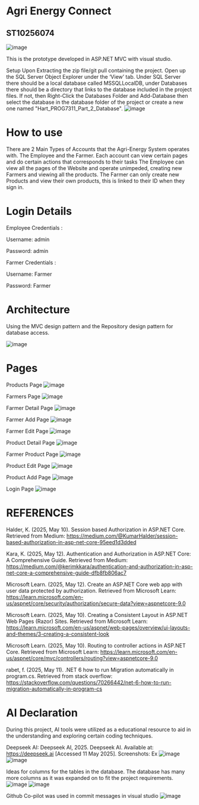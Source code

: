 # Agri Energy Connect
## ST10256074

![image](https://github.com/user-attachments/assets/6d748bf3-4ed1-487c-b24d-9a7983fb83e9)

This is the prototype developed in ASP.NET MVC with visual studio.

Setup
Upon Extracting the zip file/git pull containing the project. Open up the SQL Server Object Explorer under the ‘View’ tab. Under SQL Server there should be a local database called MSSQLLocalDB, under Databases there should be a directory that links to the database included in the project files.
If not, then Right-Click the Databases Folder and Add-Database then select the database in the database folder of the project or create a new one named "Hart_PROG7311_Part_2_Database". 
![image](https://github.com/user-attachments/assets/c6966ad2-6b29-4cdb-91a2-5fb0698120aa)


# How to use
There are 2 Main Types of Accounts that the Agri-Energy System operates with. The Employee and the Farmer. Each account can view certain pages and do certain actions that corresponds to their tasks The Employee can view all the pages of the Website and operate unimpeded, creating new Farmers and viewing all the products. The Farmer can only create new Products and view their own products, this is linked to their ID when they sign in.

# Login Details
Employee Credentials :

Username: admin 

Password: admin

Farmer Credentials :

Username: Farmer 

Password: Farmer

# Architecture
Using the MVC design pattern and the Repository design pattern for database access. 

![image](https://github.com/user-attachments/assets/f9af0e32-36ed-4e19-b741-43ea0cf3bd1b)

# Pages

Products Page
![image](https://github.com/user-attachments/assets/207c0f29-cc20-4ea3-a1b5-9f8cda54e81c)

Farmers Page
![image](https://github.com/user-attachments/assets/e70fa8c7-7e85-44f6-be76-d0d20b4cd6a5)

Farmer Detail Page
![image](https://github.com/user-attachments/assets/98ab9fa1-0923-4c00-92ec-9331cd5ab65a)

Farmer Add Page 
![image](https://github.com/user-attachments/assets/b1cb5998-1838-4bfa-9759-eb91fb06dbf3)

Farmer Edit Page
![image](https://github.com/user-attachments/assets/4abdbfa0-5bb2-41a7-a48c-b5a5ea2b5ffc)

Product Detail Page
![image](https://github.com/user-attachments/assets/8c412464-af4c-48e8-9423-f62958203651)

Farmer Product Page
![image](https://github.com/user-attachments/assets/065bc386-2e7f-4db9-b60a-db2aa098f266)

Product Edit Page
![image](https://github.com/user-attachments/assets/347777c4-6ef0-4625-8bd2-7e5885a2d65d)

Product Add Page
![image](https://github.com/user-attachments/assets/4d1fa2e6-9e4a-4ae2-bf88-9f1710c56cca)

Login Page
![image](https://github.com/user-attachments/assets/25dabb0f-cd0d-49e8-a438-e48c6810c35d)


# REFERENCES
Halder, K. (2025, May 10). Session based Authorization in ASP.NET Core. Retrieved from Medium: https://medium.com/@KumarHalder/session-based-authorization-in-asp-net-core-95eed1d3dded

Kara, K. (2025, May 12). Authentication and Authorization in ASP.NET Core: A Comprehensive Guide. Retrieved from Medium: https://medium.com/@kerimkkara/authentication-and-authorization-in-asp-net-core-a-comprehensive-guide-dfb8fb806ac7

Microsoft Learn. (2025, May 12). Create an ASP.NET Core web app with user data protected by authorization. Retrieved from Microsoft Learn: https://learn.microsoft.com/en-us/aspnet/core/security/authorization/secure-data?view=aspnetcore-9.0

Microsoft Learn. (2025, May 10). Creating a Consistent Layout in ASP.NET Web Pages (Razor) Sites. Retrieved from Microsoft Learn: https://learn.microsoft.com/en-us/aspnet/web-pages/overview/ui-layouts-and-themes/3-creating-a-consistent-look

Microsoft Learn. (2025, May 10). Routing to controller actions in ASP.NET Core. Retrieved from Microsoft Learn: https://learn.microsoft.com/en-us/aspnet/core/mvc/controllers/routing?view=aspnetcore-9.0

rabet, f. (2025, May 11). .NET 6 how to run Migration automatically in program.cs. Retrieved from stack overflow: https://stackoverflow.com/questions/70266442/net-6-how-to-run-migration-automatically-in-program-cs

# AI Declaration

During this project, AI tools were utilized as a educational resource to aid in the 
understanding and exploring certain coding techniques. 


Deepseek AI: Deepseek AI, 2025. Deepseek AI. Available at: https://deepseek.ai [Accessed
11 May 2025].
Screenshots:
Ex
![image](https://github.com/user-attachments/assets/bd9aa1db-541b-47e0-841c-2d041439f84a)
![image](https://github.com/user-attachments/assets/5b311ed8-9ca7-48b7-b8d6-7fdc0ca10ead)

Ideas for columns for the tables in the database. The database has many more columns as it was expanded on to fit the project requirements.
![image](https://github.com/user-attachments/assets/b60e4681-7f90-441a-9fae-80fc9ed76aa3)
![image](https://github.com/user-attachments/assets/173b40b0-144d-4179-b321-478b48db6190)


Github Co-pilot was used in commit messages in visual studio
![image](https://github.com/user-attachments/assets/ff218005-c4a2-43ca-ad25-9837b6e25872)

